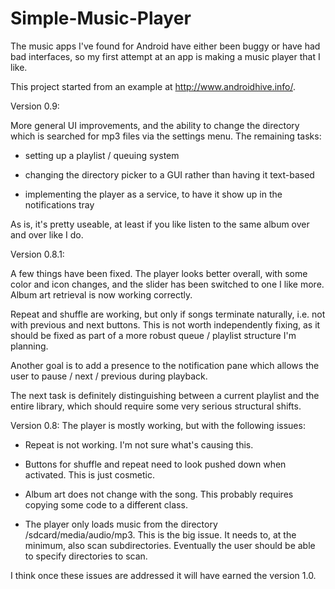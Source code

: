 Simple-Music-Player
===================

The music apps I've found for Android have either been buggy or have had bad interfaces, so my first attempt at an app
is making a music player that I like. 

This project started from an example at http://www.androidhive.info/.

Version 0.9:

More general UI improvements, and the ability to change the directory which is searched for mp3 files via the settings menu. The remaining tasks: 

 - setting up a playlist / queuing system
 
 - changing the directory picker to a GUI rather than having it text-based
 
 - implementing the player as a service, to have it show up in the notifications tray
 
As is, it's pretty useable, at least if you like listen to the same album over and over like I do.



Version 0.8.1:

A few things have been fixed. The player looks better overall, with some color and icon changes, and the slider has been switched to one I like more. Album art retrieval is now working correctly.

Repeat and shuffle are working, but only if songs terminate naturally, i.e. not with previous and next buttons. This is 
not worth independently fixing, as it should be fixed as part of a more robust queue / playlist structure I'm planning.

Another goal is to add a presence to the notification pane which allows the user to pause / next / previous during playback.

The next task is definitely distinguishing between a current playlist and the entire library, which should require some 
very serious structural shifts.



Version 0.8:
The player is mostly working, but with the following issues:

 - Repeat is not working.
      I'm not sure what's causing this.

 - Buttons for shuffle and repeat need to look pushed down when activated.
      This is just cosmetic.

 - Album art does not change with the song.
      This probably requires copying some code to a different class.

 - The player only loads music from the directory /sdcard/media/audio/mp3.
      This is the big issue. It needs to, at the minimum, also scan subdirectories. Eventually the user should be 
      able to specify directories to scan.
      
I think once these issues are addressed it will have earned the version 1.0.
